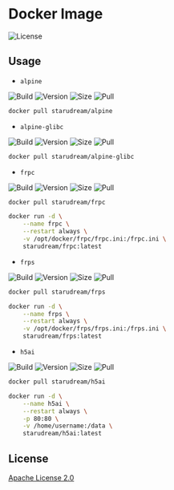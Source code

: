 # Docker Image

![License](https://img.shields.io/badge/License-Apache%20License%202.0-blue)

## Usage

- `alpine`

![Build](https://github.com/starudream/docker-image/workflows/alpine/badge.svg)
![Version](https://img.shields.io/docker/v/starudream/alpine)
![Size](https://img.shields.io/docker/image-size/starudream/alpine/latest)
![Pull](https://img.shields.io/docker/pulls/starudream/alpine)

```bash
docker pull starudream/alpine
```

- `alpine-glibc`

![Build](https://github.com/starudream/docker-image/workflows/alpine-glibc/badge.svg)
![Version](https://img.shields.io/docker/v/starudream/alpine-glibc)
![Size](https://img.shields.io/docker/image-size/starudream/alpine-glibc/latest)
![Pull](https://img.shields.io/docker/pulls/starudream/alpine-glibc)

```bash
docker pull starudream/alpine-glibc
```

- `frpc`

![Build](https://github.com/starudream/docker-image/workflows/frpc/badge.svg)
![Version](https://img.shields.io/docker/v/starudream/frpc)
![Size](https://img.shields.io/docker/image-size/starudream/frpc/latest)
![Pull](https://img.shields.io/docker/pulls/starudream/frpc)

```bash
docker pull starudream/frpc
```

```bash
docker run -d \
    --name frpc \
    --restart always \
    -v /opt/docker/frpc/frpc.ini:/frpc.ini \
    starudream/frpc:latest
```

- `frps`

![Build](https://github.com/starudream/docker-image/workflows/frps/badge.svg)
![Version](https://img.shields.io/docker/v/starudream/frps)
![Size](https://img.shields.io/docker/image-size/starudream/frps/latest)
![Pull](https://img.shields.io/docker/pulls/starudream/frps)

```bash
docker pull starudream/frps
```

```bash
docker run -d \
    --name frps \
    --restart always \
    -v /opt/docker/frps/frps.ini:/frps.ini \
    starudream/frps:latest
```

- `h5ai`

![Build](https://github.com/starudream/docker-image/workflows/h5ai/badge.svg)
![Version](https://img.shields.io/docker/v/starudream/h5ai)
![Size](https://img.shields.io/docker/image-size/starudream/h5ai/latest)
![Pull](https://img.shields.io/docker/pulls/starudream/h5ai)

```bash
docker pull starudream/h5ai
```

```bash
docker run -d \
    --name h5ai \
    --restart always \
    -p 80:80 \
    -v /home/username:/data \
    starudream/h5ai:latest
```

## License

[Apache License 2.0](./LICENSE)
